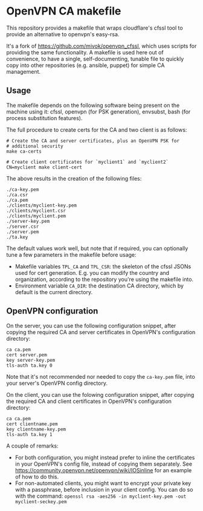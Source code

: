 # OpenVPN CA makefile

This repository provides a makefile that wraps cloudflare's cfssl tool to
provide an alternative to openvpn's easy-rsa.

It's a fork of <https://github.com/mivok/openvpn_cfssl>, which uses scripts
for providing the same functionality. A makefile is used here out of
convenience, to have a single, self-documenting, tunable file to quickly
copy into other repositories (e.g. ansible, puppet) for simple CA management.


## Usage

The makefile depends on the following software being present on the machine
using it: cfssl, openvpn (for PSK generation), envsubst, bash (for process
substitution features).

The full procedure to create certs for the CA and two client is as follows:

    # Create the CA and server certificates, plus an OpenVPN PSK for
    # additional security
    make ca-certs
    
    # Create client certificates for `myclient1` and `myclient2`
    CN=myclient make client-cert

The above results in the creation of the following files:

    ./ca-key.pem
    ./ca.csr
    ./ca.pem
    ./clients/myclient-key.pem
    ./clients/myclient.csr
    ./clients/myclient.pem
    ./server-key.pem
    ./server.csr
    ./server.pem
    ./ta.key


The default values work well, but note that if required, you can optionally
tune a few parameters in the makefile before usage:
- Makefile variables `TPL_CA` and `TPL_CSR`: the skeleton of the cfssl JSONs
used for cert generation. E.g. you can modify the country and organization,
according to the repository you're using the makefile into.
- Environment variable `CA_DIR`: the destination CA directory, which by default
is the current directory.

## OpenVPN configuration

On the server, you can use the following configuration snippet, after copying
the required CA and server certificates in OpenVPN's configuration directory:

    ca ca.pem
    cert server.pem
    key server-key.pem
    tls-auth ta.key 0

Note that it's not recommended nor needed to copy the `ca-key.pem` file, into
your server's OpenVPN config directory.

On the client, you can use the folowing configuration snippet, after copying
the required CA and client certificates in OpenVPN's configuration directory:

    ca ca.pem
    cert clientname.pem
    key clientname-key.pem
    tls-auth ta.key 1

A couple of remarks:
- For both configuration, you might instead prefer to inline the
certificates in your OpenVPN's config file, instead of copying them separately.
See <https://community.openvpn.net/openvpn/wiki/IOSinline> for an example of
how to do this.
- For non-automated clients, you might want to encrypt your private key with a
passphrase, before inclusion in your client config. You can do so with the
command: `openssl rsa -aes256 -in myclient-key.pem -out myclient-seckey.pem`
